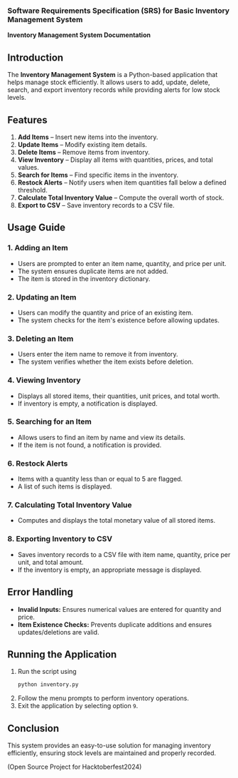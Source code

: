 ### Software Requirements Specification (SRS) for Basic Inventory Management System

**Inventory Management System Documentation**

## Introduction
The **Inventory Management System** is a Python-based application that helps manage stock efficiently. It allows users to add, update, delete, search, and export inventory records while providing alerts for low stock levels.

## Features
1. **Add Items** – Insert new items into the inventory.
2. **Update Items** – Modify existing item details.
3. **Delete Items** – Remove items from inventory.
4. **View Inventory** – Display all items with quantities, prices, and total values.
5. **Search for Items** – Find specific items in the inventory.
6. **Restock Alerts** – Notify users when item quantities fall below a defined threshold.
7. **Calculate Total Inventory Value** – Compute the overall worth of stock.
8. **Export to CSV** – Save inventory records to a CSV file.

## Usage Guide

### 1. **Adding an Item**
- Users are prompted to enter an item name, quantity, and price per unit.
- The system ensures duplicate items are not added.
- The item is stored in the inventory dictionary.

### 2. **Updating an Item**
- Users can modify the quantity and price of an existing item.
- The system checks for the item's existence before allowing updates.

### 3. **Deleting an Item**
- Users enter the item name to remove it from inventory.
- The system verifies whether the item exists before deletion.

### 4. **Viewing Inventory**
- Displays all stored items, their quantities, unit prices, and total worth.
- If inventory is empty, a notification is displayed.

### 5. **Searching for an Item**
- Allows users to find an item by name and view its details.
- If the item is not found, a notification is provided.

### 6. **Restock Alerts**
- Items with a quantity less than or equal to 5 are flagged.
- A list of such items is displayed.

### 7. **Calculating Total Inventory Value**
- Computes and displays the total monetary value of all stored items.

### 8. **Exporting Inventory to CSV**
- Saves inventory records to a CSV file with item name, quantity, price per unit, and total amount.
- If the inventory is empty, an appropriate message is displayed.

## Error Handling
- **Invalid Inputs:** Ensures numerical values are entered for quantity and price.
- **Item Existence Checks:** Prevents duplicate additions and ensures updates/deletions are valid.

## Running the Application
1. Run the script using
   ```bash
   python inventory.py
   ```
3. Follow the menu prompts to perform inventory operations.
4. Exit the application by selecting option `9`.

## Conclusion
This system provides an easy-to-use solution for managing inventory efficiently, ensuring stock levels are maintained and properly recorded.


(Open Source Project for Hacktoberfest2024)
